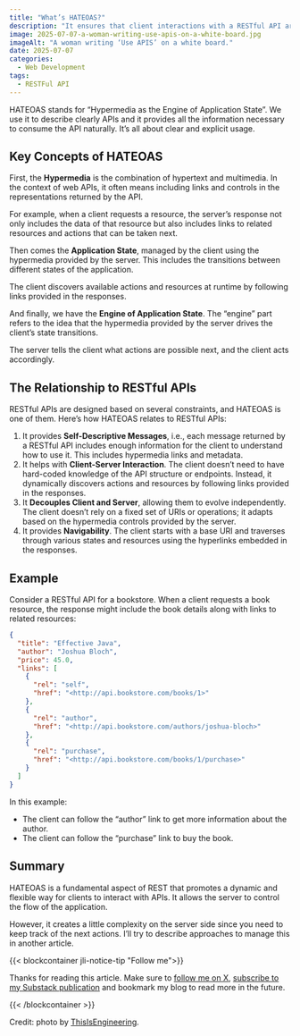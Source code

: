 ```yaml
---
title: "What’s HATEOAS?"
description: "It ensures that client interactions with a RESTful API are driven by hypermedia provided dynamically by the server."
image: 2025-07-07-a-woman-writing-use-apis-on-a-white-board.jpg
imageAlt: "A woman writing ‘Use APIS’ on a white board."
date: 2025-07-07
categories:
  - Web Development
tags:
  - RESTFul API
---
```


HATEOAS stands for “Hypermedia as the Engine of Application State”. We use it to describe clearly APIs and it provides all the information necessary to consume the API naturally. It’s all about clear and explicit usage.

## Key Concepts of HATEOAS

First, the **Hypermedia** is the combination of hypertext and multimedia. In the context of web APIs, it often means including links and controls in the representations returned by the API.

For example, when a client requests a resource, the server’s response not only includes the data of that resource but also includes links to related resources and actions that can be taken next.

Then comes the **Application State**, managed by the client using the hypermedia provided by the server. This includes the transitions between different states of the application.

The client discovers available actions and resources at runtime by following links provided in the responses.

And finally, we have the **Engine of Application State**. The “engine” part refers to the idea that the hypermedia provided by the server drives the client’s state transitions.

The server tells the client what actions are possible next, and the client acts accordingly.

## The Relationship to RESTful APIs

RESTful APIs are designed based on several constraints, and HATEOAS is one of them. Here’s how HATEOAS relates to RESTful APIs:

1. It provides **Self-Descriptive Messages**, i.e., each message returned by a RESTful API includes enough information for the client to understand how to use it. This includes hypermedia links and metadata.
2. It helps with **Client-Server Interaction**. The client doesn’t need to have hard-coded knowledge of the API structure or endpoints. Instead, it dynamically discovers actions and resources by following links provided in the responses.
3. It **Decouples Client and Server**, allowing them to evolve independently. The client doesn’t rely on a fixed set of URIs or operations; it adapts based on the hypermedia controls provided by the server.
4. It provides **Navigability**. The client starts with a base URI and traverses through various states and resources using the hyperlinks embedded in the responses.

## Example

Consider a RESTful API for a bookstore. When a client requests a book resource, the response might include the book details along with links to related resources:

```json
{
  "title": "Effective Java",
  "author": "Joshua Bloch",
  "price": 45.0,
  "links": [
    {
      "rel": "self",
      "href": "<http://api.bookstore.com/books/1>"
    },
    {
      "rel": "author",
      "href": "<http://api.bookstore.com/authors/joshua-bloch>"
    },
    {
      "rel": "purchase",
      "href": "<http://api.bookstore.com/books/1/purchase>"
    }
  ]
}
```

In this example:

- The client can follow the “author” link to get more information about the author.
- The client can follow the “purchase” link to buy the book.

## Summary

HATEOAS is a fundamental aspect of REST that promotes a dynamic and flexible way for clients to interact with APIs. It allows the server to control the flow of the application.

However, it creates a little complexity on the server side since you need to keep track of the next actions. I’ll try to describe approaches to manage this in another article.

{{< blockcontainer jli-notice-tip "Follow me">}}

Thanks for reading this article. Make sure to [follow me on X](https://x.com/LitzlerJeremie), [subscribe to my Substack publication](https://iamjeremie.substack.com/) and bookmark my blog to read more in the future.

{{< /blockcontainer >}}

Credit: photo by [ThisIsEngineering](https://www.pexels.com/photo/woman-writing-on-whiteboard-3861943/).
